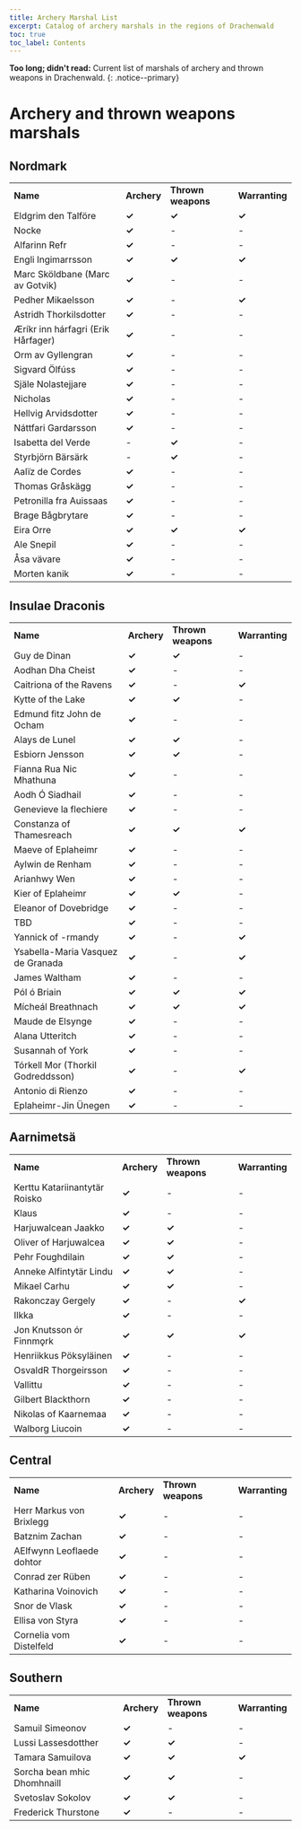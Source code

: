 ```yaml
---
title: Archery Marshal List 
excerpt: Catalog of archery marshals in the regions of Drachenwald
toc: true
toc_label: Contents
---
```


__Too long; didn't read:__ Current list of marshals of archery and thrown weapons in Drachenwald. 
{: .notice--primary}

# Archery and thrown weapons marshals 


## Nordmark


<table>
  <tr><td><strong>Name</strong></td><td><strong>Archery</strong></td><td><strong>Thrown weapons</strong></td><td><strong>Warranting</strong></td></tr>
  <tr><td>Eldgrim den Talföre</td><td><strong>✓</strong></td><td><strong>✓</strong></td><td><strong>✓</strong></td></tr>
  <tr><td>Nocke</td><td><strong>✓</strong></td><td>-</td><td>-</td></tr>
  <tr><td>Alfarinn Refr</td><td><strong>✓</strong></td><td>-</td><td>-</td></tr>
  <tr><td>Engli Ingimarrsson</td><td><strong>✓</strong></td><td><strong>✓</strong></td><td><strong>✓</strong></td></tr>
  <tr><td>Marc Sköldbane (Marc av Gotvik)</td><td><strong>✓</strong></td><td>-</td><td>-</td></tr>
  <tr><td>Pedher Mikaelsson</td><td><strong>✓</strong></td><td>-</td><td><strong>✓</strong></td></tr>
  <tr><td>Astridh Thorkilsdotter</td><td><strong>✓</strong></td><td>-</td><td>-</td></tr>
  <tr><td>Æríkr inn hárfagri (Erik Hårfager)</td><td><strong>✓</strong></td><td>-</td><td>-</td></tr>
  <tr><td>Orm av Gyllengran</td><td><strong>✓</strong></td><td>-</td><td>-</td></tr>
  <tr><td>Sigvard Ölfúss</td><td><strong>✓</strong></td><td>-</td><td>-</td></tr>
  <tr><td>Själe Nolastejjare</td><td><strong>✓</strong></td><td>-</td><td>-</td></tr>
  <tr><td>Nicholas</td><td><strong>✓</strong></td><td>-</td><td>-</td></tr>
  <tr><td>Hellvig Arvidsdotter</td><td><strong>✓</strong></td><td>-</td><td>-</td></tr>
  <tr><td>Náttfari Gardarsson</td><td><strong>✓</strong></td><td>-</td><td>-</td></tr>
  <tr><td>Isabetta del Verde</td><td>-</td><td><strong>✓</strong></td><td>-</td></tr>
  <tr><td>Styrbjörn Bärsärk</td><td>-</td><td><strong>✓</strong></td><td>-</td></tr>
  <tr><td>Aalïz de Cordes</td><td><strong>✓</strong></td><td>-</td><td>-</td></tr>
  <tr><td>Thomas Gråskägg</td><td><strong>✓</strong></td><td>-</td><td>-</td></tr>
  <tr><td>Petronilla fra Auissaas</td><td><strong>✓</strong></td><td>-</td><td>-</td></tr>
  <tr><td>Brage Bågbrytare</td><td><strong>✓</strong></td><td>-</td><td>-</td></tr>
  <tr><td>Eira Orre</td><td><strong>✓</strong></td><td><strong>✓</strong></td><td><strong>✓</strong></td></tr>
  <tr><td>Ale Snepil</td><td><strong>✓</strong></td><td>-</td><td>-</td></tr>
  <tr><td>Åsa vävare</td><td><strong>✓</strong></td><td>-</td><td>-</td></tr>
  <tr><td>Morten kanik</td><td><strong>✓</strong></td><td>-</td><td>-</td></tr>
</table>


## Insulae Draconis


<table>
  <tr><td><strong>Name</strong></td><td><strong>Archery</strong></td><td><strong>Thrown weapons</strong></td><td><strong>Warranting</strong></td></tr>
  <tr><td>Guy de Dinan</td><td><strong>✓</strong></td><td><strong>✓</strong></td><td>-</td></tr>
  <tr><td>Aodhan Dha Cheist</td><td><strong>✓</strong></td><td>-</td><td>-</td></tr>
  <tr><td>Caitriona of the Ravens</td><td><strong>✓</strong></td><td>-</td><td><strong>✓</strong></td></tr>
  <tr><td>Kytte of the Lake</td><td><strong>✓</strong></td><td><strong>✓</strong></td><td>-</td></tr>
  <tr><td>Edmund fitz John de Ocham</td><td><strong>✓</strong></td><td>-</td><td>-</td></tr>
  <tr><td>Alays de Lunel</td><td><strong>✓</strong></td><td><strong>✓</strong></td><td>-</td></tr>
  <tr><td>Esbiorn Jensson</td><td><strong>✓</strong></td><td><strong>✓</strong></td><td>-</td></tr>
  <tr><td>Fianna Rua Nic Mhathuna</td><td><strong>✓</strong></td><td>-</td><td>-</td></tr>
  <tr><td>Aodh Ó Siadhail</td><td><strong>✓</strong></td><td>-</td><td>-</td></tr>
  <tr><td>Genevieve la flechiere</td><td><strong>✓</strong></td><td>-</td><td>-</td></tr>
  <tr><td>Constanza of Thamesreach</td><td><strong>✓</strong></td><td><strong>✓</strong></td><td><strong>✓</strong></td></tr>
  <tr><td>Maeve of Eplaheimr</td><td><strong>✓</strong></td><td>-</td><td>-</td></tr>
  <tr><td>Aylwin de Renham</td><td><strong>✓</strong></td><td>-</td><td>-</td></tr>
  <tr><td>Arianhwy Wen</td><td><strong>✓</strong></td><td>-</td><td>-</td></tr>
  <tr><td>Kier of Eplaheimr</td><td><strong>✓</strong></td><td><strong>✓</strong></td><td>-</td></tr>
  <tr><td>Eleanor of Dovebridge</td><td><strong>✓</strong></td><td>-</td><td>-</td></tr>
  <tr><td>TBD</td><td><strong>✓</strong></td><td>-</td><td>-</td></tr>
  <tr><td>Yannick of -rmandy</td><td><strong>✓</strong></td><td>-</td><td><strong>✓</strong></td></tr>
  <tr><td>Ysabella-Maria Vasquez de Granada</td><td><strong>✓</strong></td><td>-</td><td><strong>✓</strong></td></tr>
  <tr><td>James Waltham</td><td><strong>✓</strong></td><td>-</td><td>-</td></tr>
  <tr><td>Pól ó Briain</td><td><strong>✓</strong></td><td><strong>✓</strong></td><td><strong>✓</strong></td></tr>
  <tr><td>Mícheál Breathnach</td><td><strong>✓</strong></td><td><strong>✓</strong></td><td><strong>✓</strong></td></tr>
  <tr><td>Maude de Elsynge</td><td><strong>✓</strong></td><td>-</td><td>-</td></tr>
  <tr><td>Alana Utteritch</td><td><strong>✓</strong></td><td>-</td><td>-</td></tr>
  <tr><td>Susannah of York</td><td><strong>✓</strong></td><td>-</td><td>-</td></tr>
  <tr><td>Tórkell Mor (Thorkil Godreddsson)</td><td><strong>✓</strong></td><td>-</td><td><strong>✓</strong></td></tr>
  <tr><td>Antonio di Rienzo</td><td><strong>✓</strong></td><td>-</td><td>-</td></tr>
  <tr><td>Eplaheimr-Jin Ünegen</td><td><strong>✓</strong></td><td>-</td><td>-</td></tr>
</table>


## Aarnimetsä

<table>
  <tr><td><strong>Name</strong></td><td><strong>Archery</strong></td><td><strong>Thrown weapons</strong></td><td><strong>Warranting</strong></td></tr>
  <tr><td>Kerttu Katariinantytär Roisko</td><td><strong>✓</strong></td><td>-</td><td>-</td></tr>
  <tr><td>Klaus</td><td><strong>✓</strong></td><td>-</td><td>-</td></tr>
  <tr><td>Harjuwalcean Jaakko</td><td><strong>✓</strong></td><td><strong>✓</strong></td><td>-</td></tr>
  <tr><td>Oliver of Harjuwalcea</td><td><strong>✓</strong></td><td><strong>✓</strong></td><td>-</td></tr>
  <tr><td>Pehr Foughdilain</td><td><strong>✓</strong></td><td><strong>✓</strong></td><td>-</td></tr>
  <tr><td>Anneke Alfintytär Lindu</td><td><strong>✓</strong></td><td><strong>✓</strong></td><td>-</td></tr>
  <tr><td>Mikael Carhu</td><td><strong>✓</strong></td><td><strong>✓</strong></td><td>-</td></tr>
  <tr><td>Rakonczay Gergely</td><td><strong>✓</strong></td><td>-</td><td><strong>✓</strong></td></tr>
  <tr><td>Ilkka</td><td><strong>✓</strong></td><td>-</td><td>-</td></tr>
  <tr><td>Jon Knutsson ór Finnmǫrk</td><td><strong>✓</strong></td><td><strong>✓</strong></td><td><strong>✓</strong></td></tr>
  <tr><td>Henriikkus Pöksyläinen</td><td><strong>✓</strong></td><td>-</td><td>-</td></tr>
  <tr><td>OsvaldR Thorgeirsson</td><td><strong>✓</strong></td><td>-</td><td>-</td></tr>
  <tr><td>Vallittu</td><td><strong>✓</strong></td><td>-</td><td>-</td></tr>
  <tr><td>Gilbert Blackthorn</td><td><strong>✓</strong></td><td>-</td><td>-</td></tr>
  <tr><td>Nikolas of Kaarnemaa</td><td><strong>✓</strong></td><td>-</td><td>-</td></tr>
  <tr><td>Walborg Liucoin</td><td><strong>✓</strong></td><td>-</td><td>-</td></tr>
</table>



## Central


<table>
  <tr><td><strong>Name</strong></td><td><strong>Archery</strong></td><td><strong>Thrown weapons</strong></td><td><strong>Warranting</strong></td></tr>
  <tr><td>Herr Markus von Brixlegg</td><td><strong>✓</strong></td><td>-</td><td>-</td></tr>
  <tr><td>Batznim Zachan</td><td><strong>✓</strong></td><td>-</td><td>-</td></tr>
  <tr><td>AElfwynn Leoflaede dohtor</td><td><strong>✓</strong></td><td>-</td><td>-</td></tr>
  <tr><td>Conrad zer Rüben</td><td><strong>✓</strong></td><td>-</td><td>-</td></tr>
  <tr><td>Katharina Voinovich</td><td><strong>✓</strong></td><td>-</td><td>-</td></tr>
  <tr><td>Snor de Vlask</td><td><strong>✓</strong></td><td>-</td><td>-</td></tr>
  <tr><td>Ellisa von Styra</td><td><strong>✓</strong></td><td>-</td><td>-</td></tr>
  <tr><td>Cornelia vom Distelfeld</td><td><strong>✓</strong></td><td>-</td><td>-</td></tr>
</table>


## Southern


<table>
  <tr><td><strong>Name</strong></td><td><strong>Archery</strong></td><td><strong>Thrown weapons</strong></td><td><strong>Warranting</strong></td></tr>
  <tr><td>Samuil Simeonov</td><td><strong>✓</strong></td><td>-</td><td>-</td></tr>
  <tr><td>Lussi Lassesdotther</td><td><strong>✓</strong></td><td><strong>✓</strong></td><td>-</td></tr>
  <tr><td>Tamara Samuilova</td><td><strong>✓</strong></td><td><strong>✓</strong></td><td><strong>✓</strong></td></tr>
  <tr><td>Sorcha bean mhic Dhomhnaill</td><td><strong>✓</strong></td><td><strong>✓</strong></td><td>-</td></tr>
  <tr><td>Svetoslav Sokolov</td><td><strong>✓</strong></td><td><strong>✓</strong></td><td>-</td></tr>
  <tr><td>Frederick Thurstone</td><td><strong>✓</strong></td><td>-</td><td>-</td></tr>
</table>

